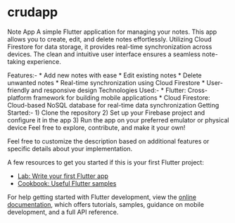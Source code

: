 # crudapp

Note App
A simple Flutter application for managing your notes. This app allows you to create, edit, and delete notes effortlessly. Utilizing Cloud Firestore for data storage, it provides real-time synchronization across devices. The clean and intuitive user interface ensures a seamless note-taking experience.

Features:-
            * Add new notes with ease
            * Edit existing notes
            * Delete unwanted notes
            * Real-time synchronization using Cloud Firestore
            * User-friendly and responsive design
Technologies Used:-
                   * Flutter: Cross-platform framework for building mobile applications
                   * Cloud Firestore: Cloud-based NoSQL database for real-time data synchronization
Getting Started:-
                1) Clone the repository
                2) Set up your Firebase project and configure it in the app
                3) Run the app on your preferred emulator or physical device
Feel free to explore, contribute, and make it your own!

Feel free to customize the description based on additional features or specific details about your implementation.

A few resources to get you started if this is your first Flutter project:

- [Lab: Write your first Flutter app](https://docs.flutter.dev/get-started/codelab)
- [Cookbook: Useful Flutter samples](https://docs.flutter.dev/cookbook)

For help getting started with Flutter development, view the
[online documentation](https://docs.flutter.dev/), which offers tutorials,
samples, guidance on mobile development, and a full API reference.
